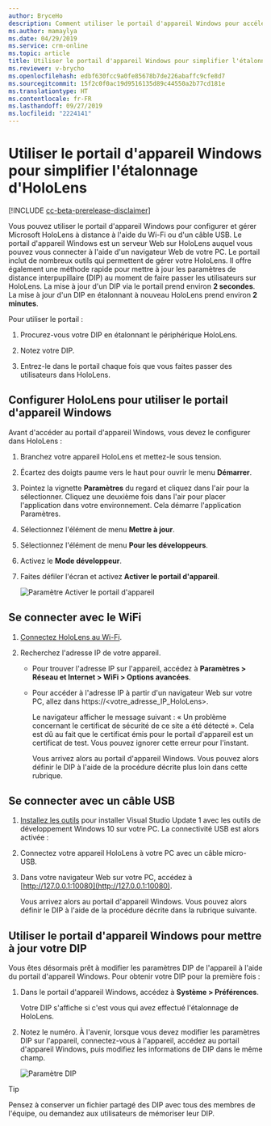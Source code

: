 ```yaml
---
author: BryceHo
description: Comment utiliser le portail d'appareil Windows pour accélérer l'étalonnage d'HoloLens lors de l'utilisation de Dynamics 365 Guides en version préliminaire
ms.author: mamaylya
ms.date: 04/29/2019
ms.service: crm-online
ms.topic: article
title: Utiliser le portail d'appareil Windows pour simplifier l'étalonnage d'HoloLens
ms.reviewer: v-brycho
ms.openlocfilehash: edbf630fcc9a0fe85678b7de226abaffc9cfe8d7
ms.sourcegitcommit: 15f2c0f0ac19d9516135d89c44550a2b77cd181e
ms.translationtype: HT
ms.contentlocale: fr-FR
ms.lasthandoff: 09/27/2019
ms.locfileid: "2224141"
---
```

# <a name="use-the-windows-device-portal-to-streamline-hololens-calibration"></a>Utiliser le portail d'appareil Windows pour simplifier l'étalonnage d'HoloLens

[!INCLUDE [cc-beta-prerelease-disclaimer](../includes/cc-beta-prerelease-disclaimer.md)]
 
Vous pouvez utiliser le portail d'appareil Windows pour configurer et gérer Microsoft HoloLens à distance à l'aide du Wi-Fi ou d'un câble USB. Le portail d'appareil Windows est un serveur Web sur HoloLens auquel vous pouvez vous connecter à l'aide d'un navigateur Web de votre PC. Le portail inclut de nombreux outils qui permettent de gérer votre HoloLens. Il offre également une méthode rapide pour mettre à jour les paramètres de distance interpupillaire (DIP) au moment de faire passer les utilisateurs sur HoloLens. La mise à jour d'un DIP via le portail prend environ **2 secondes**. La mise à jour d'un DIP en étalonnant à nouveau HoloLens prend environ **2 minutes**.

Pour utiliser le portail :

1. Procurez-vous votre DIP en étalonnant le périphérique HoloLens. 

2. Notez votre DIP.

3. Entrez-le dans le portail chaque fois que vous faites passer des utilisateurs dans HoloLens. 

## <a name="set-up-your-hololens-to-use-the-windows-device-portal"></a>Configurer HoloLens pour utiliser le portail d'appareil Windows

Avant d'accéder au portail d'appareil Windows, vous devez le configurer dans HoloLens :

1.  Branchez votre appareil HoloLens et mettez-le sous tension.

2.  Écartez des doigts paume vers le haut pour ouvrir le menu **Démarrer**.

3.  Pointez la vignette **Paramètres** du regard et cliquez dans l'air pour la sélectionner. Cliquez une deuxième fois dans l'air pour placer l'application dans votre environnement. Cela démarre l'application Paramètres.

4.  Sélectionnez l'élément de menu **Mettre à jour**.

5.  Sélectionnez l'élément de menu **Pour les développeurs**.

6.  Activez le **Mode développeur**.

7.  Faites défiler l'écran et activez **Activer le portail d'appareil**.

    ![Paramètre Activer le portail d'appareil](media/developers-settings.PNG "Paramètre Activer le portail d'appareil")
 
## <a name="connect-with-wi-fi"></a>Se connecter avec le WiFi

1.  [Connectez HoloLens au Wi-Fi](https://docs.microsoft.com/windows/mixed-reality/connecting-to-wi-fi-on-hololens).

2.  Recherchez l'adresse IP de votre appareil.

    - Pour trouver l'adresse IP sur l'appareil, accédez à **Paramètres > Réseau et Internet > WiFi > Options avancées**.
    
    - Pour accéder à l'adresse IP à partir d'un navigateur Web sur votre PC, allez dans https://<votre_adresse_IP_HoloLens>.
    
      Le navigateur afficher le message suivant : « Un problème concernant le certificat de sécurité de ce site a été détecté ». Cela est dû au fait que le certificat émis pour le portail d'appareil est un certificat de test. Vous pouvez ignorer cette erreur pour l'instant.

      Vous arrivez alors au portail d'appareil Windows. Vous pouvez alors définir le DIP à l'aide de la procédure décrite plus loin dans cette rubrique.

## <a name="connect-with-usb"></a>Se connecter avec un câble USB

1.  [Installez les outils](https://docs.microsoft.com/windows/mixed-reality/install-the-tools) pour installer Visual Studio Update 1 avec les outils de développement Windows 10 sur votre PC. La connectivité USB est alors activée :

2.  Connectez votre appareil HoloLens à votre PC avec un câble micro-USB.

3.  Dans votre navigateur Web sur votre PC, accédez à [http://127.0.0.1:10080](http://127.0.0.1:10080).

    Vous arrivez alors au portail d'appareil Windows. Vous pouvez alors définir le DIP à l'aide de la procédure décrite dans la rubrique suivante.

## <a name="use-the-windows-device-portal-to-update-your-ipd"></a>Utiliser le portail d'appareil Windows pour mettre à jour votre DIP

Vous êtes désormais prêt à modifier les paramètres DIP de l'appareil à l'aide du portail d'appareil Windows. Pour obtenir votre DIP pour la première fois :

1.  Dans le portail d'appareil Windows, accédez à **Système > Préférences**. 

    Votre DIP s'affiche si c'est vous qui avez effectué l'étalonnage de HoloLens.

2.  Notez le numéro. À l'avenir, lorsque vous devez modifier les paramètres DIP sur l'appareil, connectez-vous à l'appareil, accédez au portail d'appareil Windows, puis modifiez les informations de DIP dans le même champ. 

    ![Paramètre DIP](media/ipd-setting.PNG "Paramètre DIP")
 
> [!TIP]
> Pensez à conserver un fichier partagé des DIP avec tous des membres de l'équipe, ou demandez aux utilisateurs de mémoriser leur DIP. 


